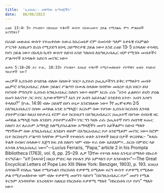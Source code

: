```yaml
---
title:  'ኢየሱስ:- ብቸኛው አማላጃችን'
date:   08/06/2023
---
```


`ራዕይ 13:4፣ 5ን ያንብቡ። በእነዚህ ጥቅሶች ውስጥ የአውሬውን ኃይል የሚገልጹ ምን ምልክቶች እናገኛለን?`

በራዕይ መጽሐፍ ውስጥ የተጠቀሰው አውሬ ከአረመኔዋ ሮም በመነሳት ዓለም አቀፋዊ የአምልኮ ሥርዓት እስኪሆን ድረስ የሚያድግ ከሃዲ ኃይማኖታዊ ኃይል ነው። እንደ ራዕይ 13፡ 5 አገላለጽ ተሳዳቢ የሆነ ኃይል ነው። በአዲስ ኪዳን ውስጥ ስድብ አንድ ግለሰብ ለእግዚአብሔር ብቻ የሚገቡ መብቶችና ሥልጣኖች እንዳሉት አድርጎ መናገር ነው።

`ሉቃስ 5:18–26 እና ዮሐ. 10:33ን ያንብቡ። እነዚህ ጥቅሶች የሚያመለክቱት የትኞቹን ሁለት የስድብ ገጽታዎች ነው?`

መሪዎች ኢየሱስን ይሳደባል ብለው ከሰውት ነበር። ኢየሱስ ኃጢአታችንን ይቅር የማለትን መብት ጨምሮ እግዚአብሔር ያለው ኃይልና ሥልጣን በሙሉ ስላለው ክሳቸው መሰረተ ቢስ ነበር። ይህ የሆነበት ምክንያት ኢየሱስ እግዚአብሔር ስለሆነ ነው። ወይም እርሱ ራሱ “አንተ ፊልጶስ፥ ይህን ያህል ዘመን ከእናንተ ጋር ስኖር አታውቀኝምን? እኔን ያየ አብን አይቶአል፤ እንዴትስ አንተ፦ አብን አሳየን ትላለህ?” (ዮሐ. 14:9) ብሎ ኃይለኛ በሆነ ሁኔታ እንደገለጸው ነው። 1ኛ ጢሞቴዎስ 2፡5 በእግዚአብሔርና በሰው መካከል አንድ አማላጅ፣ እርሱም ሰው የሆነው ኢየሱስ ክርስቶስ እንዳለ ያስተምረናል። ከዚህ በተቃራኒ የሮም ቤተ ክርስቲያን በእግዚአብሔርና ኃጢአተኛ በሆነው ሰብአዊ ዘር መካከል አማላጅ ካህኑ እንደሆነ ታስተምራለች። ነገር ግን ካህኑ ራሱ ኃጢአተኛ የሆነ ሰብዓዊ ፍጡር ስለሆነ እና ለራሱም አማላጅ ስለሚያስፈልገው አማላጃችን መሆን አይችልም። ስድብ ማለት ማንኛውም ሰው እግዚአብሔር እንደሆነ ወይም በእግዚአብሔር ቦታ እንደሚቆም መናገር ነው። ከሮም ቤተ ክርስቲያን ሥልጣን ካላቸው ምንጮች የተወሰዱ ሁለት አንቀጾች ከዚህ በታች ቀርበዋል:- “ጳጳሱ ትልቅ ስብዕና ስላለውና እጅግ ከፍ ያለ ስለሆነ ዝም ብሎ ተራ ሰው አይደለም።...እርሱ በምድር ላይ እንዳለ እግዚአብሔር ነው።”—Lucius Ferraris, “Papa,” article 2 in his Prompta Bibliotheca (1763), vol. 6, pp. 25–29. ሊዎ 13ኛው የተባለ ጳጳስ እንዲህ በማለት በኩራት ተናግሯል፡- “እኛ [ጳጳሳት] በዚህ ምድር ላይ የሁሉን ቻይ አምላክን ቦታ እንይዛለን።”—The Great Encyclical Letters of Pope Leo XIII (New York: Benziger, 1903), p. 193. እነዚህ አባባሎች የበለጠ ግልጽ የሚሆኑልን የክርስቶስ ተቃዋሚ በሚለው ሀረግ ውስጥ ተቃዋሚ የሚለው ቃል የሚያመለክተው ዝም ብሎ ተቃዋሚ መሆንን ሳይሆን “በእግዚአብሔር ቦታ” መሆን የሚል ትርጉም እንዳላቸው እንረዳለን። ስለዚህ የክርስቶስ ተቃዋሚ ማለት “በክርስቶስ ቦታ የሆነ” ማለት ነው።